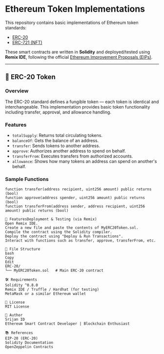 # Ethereum Token Implementations

This repository contains basic implementations of Ethereum token standards:

- [ERC-20](https://github.com/srijanid/ERC-20)
- [ERC-721 (NFT)](https://github.com/srijanid/ERC721-Token)

These smart contracts are written in **Solidity** and deployed/tested using **Remix IDE**, following the official [Ethereum Improvement Proposals (EIPs)](https://eips.ethereum.org/).

---

## 🔁 ERC-20 Token

### Overview
The ERC-20 standard defines a fungible token — each token is identical and interchangeable. This implementation provides basic token functionality including transfer, approval, and allowance handling.

### Features
- `totalSupply`: Returns total circulating tokens.
- `balanceOf`: Gets the balance of an address.
- `transfer`: Sends tokens to another address.
- `approve`: Authorizes another address to spend on behalf.
- `transferFrom`: Executes transfers from authorized accounts.
- `allowance`: Shows how many tokens an address can spend on another's behalf.

### Sample Functions
```solidity
function transfer(address recipient, uint256 amount) public returns (bool)
function approve(address spender, uint256 amount) public returns (bool)
function transferFrom(address sender, address recipient, uint256 amount) public returns (bool)

🚀 FeaturesDeployment & Testing (via Remix)
Open Remix IDE.
Create a new file and paste the contents of MyERC20Token.sol.
Compile the contract using the Solidity compiler.
Deploy the contract using "Deploy & Run Transactions".
Interact with functions such as transfer, approve, transferFrom, etc.

📁 File Structure
bash
Copy
Edit
ERC-20/
└── MyERC20Token.sol   # Main ERC-20 contract

🛠️ Requirements
Solidity ^0.8.0
Remix IDE / Truffle / Hardhat (for testing)
MetaMask or a similar Ethereum wallet

📜 License
MIT License

🙋 Author
Srijan ID
Ethereum Smart Contract Developer | Blockchain Enthusiast

📚 References
EIP-20 (ERC-20)
Solidity Documentation
OpenZeppelin Contracts
